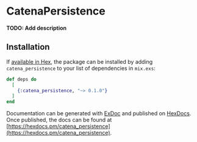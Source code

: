 # CatenaPersistence

**TODO: Add description**

## Installation

If [available in Hex](https://hex.pm/docs/publish), the package can be installed
by adding `catena_persistence` to your list of dependencies in `mix.exs`:

```elixir
def deps do
  [
    {:catena_persistence, "~> 0.1.0"}
  ]
end
```

Documentation can be generated with [ExDoc](https://github.com/elixir-lang/ex_doc)
and published on [HexDocs](https://hexdocs.pm). Once published, the docs can
be found at [https://hexdocs.pm/catena_persistence](https://hexdocs.pm/catena_persistence).

